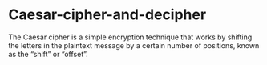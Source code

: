 # Caesar-cipher-and-decipher
The Caesar cipher is a simple encryption technique that works by shifting the letters in the plaintext message by a certain number of positions, known as the “shift” or “offset”.
